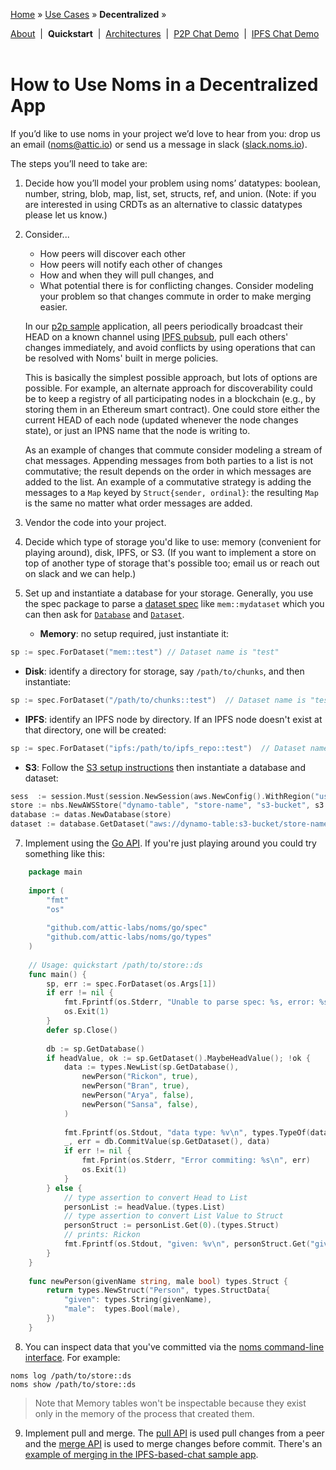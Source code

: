 [Home](../../README.md) » [Use Cases](../../README.md#use-cases) » **Decentralized** »

[About](about.md)&nbsp; | &nbsp;**Quickstart**&nbsp; | &nbsp;[Architectures](architectures.md)&nbsp; | &nbsp;[P2P Chat Demo](demo-p2p-chat.md)&nbsp; | &nbsp;[IPFS Chat Demo](demo-ipfs-chat.md)
<br><br>
# How to Use Noms in a Decentralized App

If you’d like to use noms in your project we’d love to hear from you:
drop us an email ([noms@attic.io](mailto:noms@attic.io)) or send us a
message in slack ([slack.noms.io](http://slack.noms.io)).

The steps you’ll need to take are:

1. Decide how you’ll model your problem using noms’ datatypes: boolean,
  number, string, blob, map, list, set, structs, ref, and
  union. (Note: if you are interested in using CRDTs as an alternative
  to classic datatypes please let us know.)
2. Consider...
    * How peers will discover each other
    * How peers will notify each other of changes
    * How and when they will pull changes, and 
    * What potential there is for conflicting changes. Consider modeling
    your problem so that changes commute in order to make merging
    easier.  

   In our [p2p sample](https://github.com/attic-labs/noms/blob/master/doc/decent/demo-p2p-chat.md) application, all peers periodically broadcast their HEAD on a known channel using [IPFS pubsub](https://ipfs.io/blog/25-pubsub/), pull each others' changes immediately, and avoid conflicts by using operations that can be resolved with Noms' built in merge policies.
   
   This is basically the simplest possible approach, but lots of options are possible. For example, an alternate approach for discoverability could be to keep a registry of all participating nodes in a blockchain (e.g., by storing them in an Ethereum smart contract). One could store either the current HEAD of each node (updated whenever the node changes state), or just an IPNS name that the node is writing to.
    
   As an example of changes that commute consider modeling a stream
    of chat messages. Appending messages from both parties to a list
    is not commutative; the result depends on the order in which
    messages are added to the list. An example of a commutative
    strategy is adding the messages to a `Map` keyed by
    `Struct{sender, ordinal}`: the resulting `Map` is the same no
    matter what order messages are added.

3. Vendor the code into your project. 
4. Decide which type of storage you'd like to use: memory (convenient for playing around), disk, IPFS, or S3. (If you want to implement a store on top of another type of storage that's possible too; email us or reach out on slack and we can help.)
5. Set up and instantiate a database for your storage. Generally, you use the spec package to parse a [dataset spec](https://github.com/attic-labs/noms/blob/master/doc/spelling.md) like `mem::mydataset` which you can then ask for  [`Database`](https://github.com/attic-labs/noms/blob/master/go/datas/database.go) and [`Dataset`](https://github.com/attic-labs/noms/blob/master/go/datas/dataset.go).
   * **Memory**: no setup required, just instantiate it:

```go
sp := spec.ForDataset("mem::test") // Dataset name is "test"
```
   
   * **Disk**: identify a directory for storage, say `/path/to/chunks`, and then instantiate:
   
```go
sp := spec.ForDataset("/path/to/chunks::test")  // Dataset name is "test"
```
   
   * **IPFS**: identify an IPFS node by directory. If an IPFS node doesn't exist at that directory, one will be created:

```go
sp := spec.ForDataset("ipfs:/path/to/ipfs_repo::test")  // Dataset name is "test"
```

   * **S3**: Follow the [S3 setup instructions](https://github.com/attic-labs/noms/blob/master/go/nbs/NBS-on-AWS.md) then instantiate a database and dataset:

```go
sess  := session.Must(session.NewSession(aws.NewConfig().WithRegion("us-west-2")))
store := nbs.NewAWSStore("dynamo-table", "store-name", "s3-bucket", s3.New(sess), dynamodb.New(sess), 1<<28))
database := datas.NewDatabase(store)
dataset := database.GetDataset("aws://dynamo-table:s3-bucket/store-name::test")  // Dataset name is "test"
```

7. Implement using the [Go API](https://github.com/attic-labs/noms/blob/master/doc/go-tour.md). If you're just playing around you could try something like this:

```go
    package main
    
    import (
        "fmt"
        "os"
    
        "github.com/attic-labs/noms/go/spec"
        "github.com/attic-labs/noms/go/types"
    )
    
    // Usage: quickstart /path/to/store::ds
    func main() {
        sp, err := spec.ForDataset(os.Args[1])
        if err != nil {
            fmt.Fprintf(os.Stderr, "Unable to parse spec: %s, error: %s\n", sp, err)
            os.Exit(1)
        }
        defer sp.Close()
    
        db := sp.GetDatabase()
        if headValue, ok := sp.GetDataset().MaybeHeadValue(); !ok {
            data := types.NewList(sp.GetDatabase(),
                newPerson("Rickon", true),
                newPerson("Bran", true),
                newPerson("Arya", false),
                newPerson("Sansa", false),
            )
    
            fmt.Fprintf(os.Stdout, "data type: %v\n", types.TypeOf(data).Describe())
            _, err = db.CommitValue(sp.GetDataset(), data)
            if err != nil {
                fmt.Fprint(os.Stderr, "Error commiting: %s\n", err)
                os.Exit(1)
            }
        } else {
            // type assertion to convert Head to List
            personList := headValue.(types.List)
            // type assertion to convert List Value to Struct
            personStruct := personList.Get(0).(types.Struct)
            // prints: Rickon
            fmt.Fprintf(os.Stdout, "given: %v\n", personStruct.Get("given"))
        }
    }
    
    func newPerson(givenName string, male bool) types.Struct {
        return types.NewStruct("Person", types.StructData{
            "given": types.String(givenName),
            "male":  types.Bool(male),
        })
    }
```

8. You can inspect data that you've committed via the [noms command-line interface](https://github.com/attic-labs/noms/blob/master/doc/cli-tour.md). For example:

```shell
noms log /path/to/store::ds
noms show /path/to/store::ds
```

> Note that Memory tables won't be inspectable because they exist only in the memory of the process that created them. 

9. Implement pull and merge. The [pull API](../../go/datas/pull.go) is used pull changes from a peer and the [merge API](../../go/merge/) is used to merge changes before commit. There's an [example of merging in the IPFS-based-chat sample
    app](https://github.com/attic-labs/noms/blob/master/samples/go/ipfs-chat/pubsub.go). 
